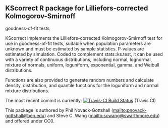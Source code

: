 ## KScorrect R package for Lilliefors-corrected Kolmogorov-Smirnoff
goodness-of-fit tests

KScorrect implements the Lilliefors-corrected Kolmogorov-Smirnoff test for use 
in goodness-of-fit tests, suitable when population parameters are unknown and 
must be estimated by sample statistics. P-values are estimated by simulation.
Coded to complement stats::ks.test, it can be used with a variety of continuous
distributions, including normal, lognormal, mixture of normals, uniform,
loguniform, exponential, gamma, and Weibull distributions.

Functions are also provided to generate random numbers and calculate density, 
distribution, and quantile functions for the loguniform and normal mixture 
distributions.

The most recent commit is currently: [![Travis-CI Build 
Status](https://travis-ci.org/pnovack-gottshall/KScorrect.svg?branch=master)](https://travis-ci.org/pnovack-gottshall/KScorrect)
(Travis CI)

This package is authored by Phil Novack-Gottshall 
(<mailto:pnovack-gottshall@ben.edu>) and Steve C. Wang 
(<mailto:scwang@swarthmore.edu>) and offered under CC0.
